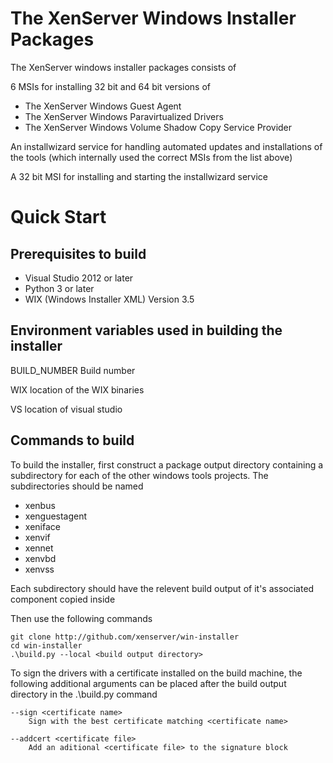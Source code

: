 The XenServer Windows Installer Packages
==========================================

The XenServer windows installer packages consists of

6 MSIs for installing 32 bit and 64 bit versions of

*    The XenServer Windows Guest Agent
*    The XenServer Windows Paravirtualized Drivers
*    The XenServer Windows Volume Shadow Copy Service Provider

An installwizard service for handling automated updates and installations of the tools 
(which internally used the correct MSIs from the list above)

A 32 bit MSI for installing and starting the installwizard service

Quick Start
===========

Prerequisites to build
----------------------

*   Visual Studio 2012 or later 
*   Python 3 or later 
*   WIX (Windows Installer XML) Version 3.5

Environment variables used in building the installer
----------------------------------------------------

BUILD\_NUMBER Build number

WIX location of the WIX binaries

VS location of visual studio

Commands to build
-----------------

To build the installer, first construct a package output directory containing a 
subdirectory for each of the other windows tools projects.  The subdirectories should be 
named

*  xenbus
*  xenguestagent
*  xeniface
*  xenvif
*  xennet
*  xenvbd
*  xenvss

Each subdirectory should have the relevent build output of it's associated component
copied inside

Then use the following commands

    git clone http://github.com/xenserver/win-installer
    cd win-installer
    .\build.py --local <build output directory>

To sign the drivers with a certificate installed on the build machine, the 
following additional arguments can be placed after the build output directory 
in the .\build.py command

    --sign <certificate name> 
        Sign with the best certificate matching <certificate name>
    
    --addcert <certificate file> 
        Add an aditional <certificate file> to the signature block

